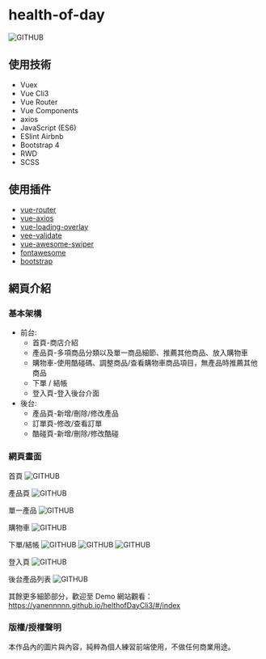 # health-of-day

![GITHUB]( https://upload.cc/i1/2020/06/14/Ho1kQz.jpg "health-of-day首頁")

## 使用技術
* Vuex
* Vue Cli3
* Vue Router
* Vue Components
* axios
* JavaScript (ES6)
* ESlint Airbnb
* Bootstrap 4
* RWD
* SCSS

## 使用插件
* [vue-router](https://www.npmjs.com/package/vue-router)
* [vue-axios](https://www.npmjs.com/package/vue-axios)
* [vue-loading-overlay](https://www.npmjs.com/package/vue-loading-overlay)
* [vee-validate](https://www.npmjs.com/package/vee-validate)
* [vue-awesome-swiper](https://www.npmjs.com/package/vue-awesome-swiper)
* [fontawesome](https://fontawesome.com/how-to-use/on-the-web/setup/using-package-managers)
* [bootstrap](https://getbootstrap.com/)

## 網頁介紹

### 基本架構
* 前台:
    * 首頁-商店介紹
    * 產品頁-多項商品分類以及單一商品細節、推薦其他商品、放入購物車
    * 購物車-使用酷碰碼、調整商品/查看購物車商品項目，無產品時推薦其他商品
    * 下單 / 結帳
    * 登入頁-登入後台介面
* 後台:
    * 產品頁-新增/刪除/修改產品
    * 訂單頁-修改/查看訂單
    * 酷碰頁-新增/刪除/修改酷碰

### 網頁畫面
首頁
![GITHUB]( https://upload.cc/i1/2020/06/14/Ho1kQz.jpg "health-of-day首頁")

產品頁
![GITHUB]( https://upload.cc/i1/2020/06/14/aPh7Gl.jpg "所有產品")

單一產品
![GITHUB]( https://upload.cc/i1/2020/06/14/D0BOoa.jpg "單一產品")

購物車
![GITHUB]( https://upload.cc/i1/2020/06/14/QCSHMK.jpg "購物車")

下單/結帳
![GITHUB]( https://upload.cc/i1/2020/06/14/3wFQuJ.jpg "訂購資料")
![GITHUB]( https://upload.cc/i1/2020/06/14/d0lfHp.jpg "訂單付款")
![GITHUB]( https://upload.cc/i1/2020/06/14/3R4qh7.jpg "單一產品")

登入頁
![GITHUB]( https://upload.cc/i1/2020/06/14/Zdu6DF.jpg "登入頁")

後台產品列表
![GITHUB]( https://upload.cc/i1/2020/06/14/AWTr4C.jpg "後台產品列表")

其餘更多細節部分，歡迎至 Demo 網站觀看：https://yanennnnn.github.io/helthofDayCli3/#/index

### 版權/授權聲明
本作品內的圖片與內容，純粹為個人練習前端使用，不做任何商業用途。
